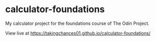 # calculator-foundations
My calculator project for the foundations course of The Odin Project.

View live at  https://takingchances01.github.io/calculator-foundations/
